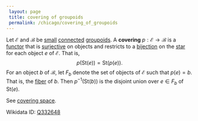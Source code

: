 ```yaml
---
 layout: page
 title: covering of groupoids
 permalink: /chicago/covering_of_groupoids
---
```

Let $\mathcal E$ and $\mathcal B$ be [small](https://mathgloss.github.io/MathGloss/chicago/small_category) [connected](https://mathgloss.github.io/MathGloss/chicago/connected_category) [groupoids](https://mathgloss.github.io/MathGloss/chicago/groupoid). A **covering** $p:\mathcal E\to \mathcal B$ is a [functor](https://mathgloss.github.io/MathGloss/chicago/functor) that is [surjective](https://mathgloss.github.io/MathGloss/chicago/surjective) on objects and restricts to a [bijection](https://mathgloss.github.io/MathGloss/chicago/bijective) on the [star](https://mathgloss.github.io/MathGloss/chicago/star_of_an_object) for each object $e$ of $\mathcal E$. That is, $$p(\text{St}(e)) = \text{St}(p(e)).$$ For an object $b$ of $\mathcal B$, let $F_b$ denote the set of objects of $\mathcal E$ such that $p(e) = b$. That is, the [fiber](https://mathgloss.github.io/MathGloss/chicago/fiber) of $b$. Then $p^{-1}(\text{St}(b))$ is the disjoint union over $e\in F_b$ of $\text{St}(e)$. 

See [covering space](https://mathgloss.github.io/MathGloss/chicago/covering_space).

Wikidata ID: [Q332648](https://www.wikidata.org/wiki/Q332648)